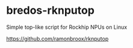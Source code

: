 # bredos-rknputop
Simple top-like script for Rockhip NPUs on Linux

https://github.com/ramonbroox/rknputop
